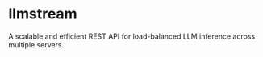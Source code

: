 # llmstream
A scalable and efficient REST API for load-balanced LLM inference across multiple servers.
